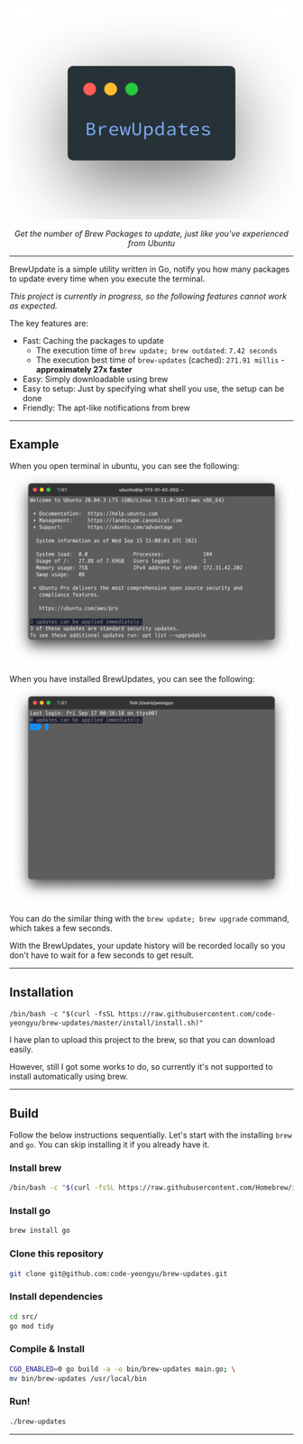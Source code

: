<p align="center">
  <img src="https://raw.githubusercontent.com/code-yeongyu/brew-updates/master/docs/images/logo.png" alt="BrewUpdates">
</p>
<p align="center">
    <em>Get the number of Brew Packages to update, just like you've experienced from Ubuntu</em>
</p>

---

BrewUpdate is a simple utility written in Go, notify you how many packages to update every time when you execute the terminal.

_This project is currently in progress, so the following features cannot work as expected._

The key features are:

- Fast: Caching the packages to update
  - The execution time of `brew update; brew outdated`: `7.42 seconds`
  - The execution best time of `brew-updates` (cached): `271.91 millis` - **approximately 27x faster**
- Easy: Simply downloadable using brew
- Easy to setup: Just by specifying what shell you use, the setup can be done
- Friendly: The apt-like notifications from brew

---

## Example

When you open terminal in ubuntu, you can see the following:
![SSH-connected ubuntu screenshot](docs/images/ubuntu-execution.png)

When you have installed BrewUpdates, you can see the following:
![demo](docs/images/execution.png)

You can do the similar thing with the `brew update; brew upgrade` command, which takes a few seconds.

With the BrewUpdates, your update history will be recorded locally so you don't have to wait for a few seconds to get result.

---

## Installation

```
/bin/bash -c "$(curl -fsSL https://raw.githubusercontent.com/code-yeongyu/brew-updates/master/install/install.sh)"
```

I have plan to upload this project to the brew, so that you can download easily.

However, still I got some works to do, so currently it's not supported to install automatically using brew.

---

## Build

Follow the below instructions sequentially. Let's start with the installing `brew` and `go`. You can skip installing it if you already have it.

### Install brew

```sh
/bin/bash -c "$(curl -fsSL https://raw.githubusercontent.com/Homebrew/install/HEAD/install.sh)"
```

### Install go

```sh
brew install go
```

### Clone this repository

```sh
git clone git@github.com:code-yeongyu/brew-updates.git
```

### Install dependencies

```sh
cd src/
go mod tidy
```

### Compile & Install

```sh
CGO_ENABLED=0 go build -a -o bin/brew-updates main.go; \
mv bin/brew-updates /usr/local/bin
```

### Run!

```sh
./brew-updates
```

---
